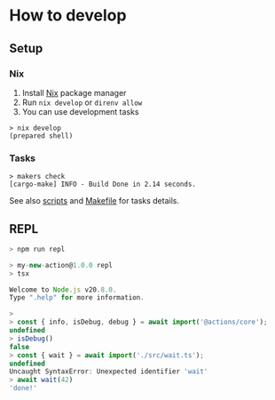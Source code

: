 # How to develop

## Setup

### Nix

1. Install [Nix](https://nixos.org/) package manager
2. Run `nix develop` or `direnv allow`
3. You can use development tasks

```console
> nix develop
(prepared shell)
```

### Tasks

```console
> makers check
[cargo-make] INFO - Build Done in 2.14 seconds.
```

See also [scripts](package.json) and [Makefile](Makefile.toml) for tasks details.

## REPL

```typescript
> npm run repl

> my-new-action@1.0.0 repl
> tsx

Welcome to Node.js v20.8.0.
Type ".help" for more information.

>
> const { info, isDebug, debug } = await import('@actions/core');
undefined
> isDebug()
false
> const { wait } = await import('./src/wait.ts');
undefined
Uncaught SyntaxError: Unexpected identifier 'wait'
> await wait(42)
'done!'
```
